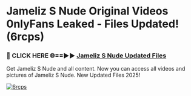 # Jameliz S Nude Original Videos 0nlyFans Leaked - Files Updated! (6rcps)

<h3>🔴 CLICK HERE 🌐==►► <a href="https://tinyurl.com/2m67pmp6" rel="nofollow">Jameliz S Nude Updated Files</a></h3>

Get Jameliz S Nude and all content. Now you can access all videos and pictures of Jameliz S Nude. New Updated Files 2025!

[![6rcps](https://i.imgur.com/H4QAA4z.gif)](https://tinyurl.com/2m67pmp6)
